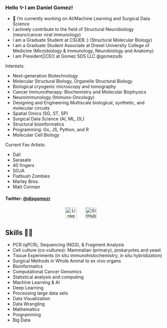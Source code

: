 ### Hello ✨  I am Daniel Gomez!

- 🔭 I’m currently working on AI/Machine Learning and Surgical Data Science
- I actively contribute to the field of Structural Neurobiology (neuro/cancer viral immunology)
- I am a Graduate Student at CSUEB :) (Structural Molecular Biology)
- I am a Graduate Student Associate at Drexel University College of Medicine (Microbiology & Immunology, Neurobiology and Anatomy)
- I am President||CEO at Gomez SDS LLC @gomezsds

Interests:
- Next-generation Biotechnology
- Molecular Structural Biology, Organelle Structural Biology
- Biological cryogenic microscopy and tomography 
- Cancer Immunotherapy: Biochemistry and Molecular Biophysics
- Neuroimmunology (Immuno-Oncology)
- Designing and Engineering Multiscale biological, synthetic, and molecular circuits
- Spatial Omics (SG, ST, SP)
- Surgical Data Science (AI, ML, DL)
- Structural bioinformatics
- Programming: Go, JS, Python, and R 
- Molecular Cell Biology

Current Fav Artists:
- Dali
- Sarasate
- 40 fingers
- SOJA
- Flatbush Zombies
- Marley Bros.
- Matt Corman

#### Twitter: [@djsgomezr](https://twitter.com/djsgomezr) 

<html>
	<head>
	</head>
<p align="center">
	<a id="footer"><a src="https://github.com/djg-s/djg-s.github.io/blob/main/images_for_readme/dreams.gif?raw=true" width="75%" height="auto"/></a>
</p>
<p align="center">
  <a href="https://www.linkedin.com/in/daniel-gomez-santos/"><img width="36px" alt="Linkedln" title="Linkedln" src="https://github.com/djg-s/djg-s.github.io/blob/main/images_for_readme/linkedln_logo_retry.png?raw=true" /></a>
  &#8287;&#8287;&#8287;&#8287;&#8287;
  <a href="https://github.com/djg-s"><img width="36px" alt="GitHub Homepage" title="GitHub Homepage" src="https://github.com/djg-s/djg-s.github.io/blob/main/images_for_readme/github_icon_blue.png?raw=true"/></a>
  &#8287;&#8287;&#8287;&#8287;&#8287;
</p>
	<h2>Skills &#x1F468;&#x200D;&#x1F4BB;</h2>

- PCR (qPCR), Sequencing (NGS), & Fragment Analysis
- Cell culture (co-cultures): Mammalian (primary), prokaryotes and yeast 
- Tissue Experiments (in situ immunohistochemistry, in situ hybridization)
- Surgical Methods in Whole Animal to ex vivo organs
- Bioinformatics
- Computational Cancer Genomics 
- Statistical analysis and computing
- Machine Learning & AI
- Deep Learning
- Processing large data sets
- Data Visualization
- Data Wrangling
- Mathematics
- Programming
- Big Data
	
</html>

